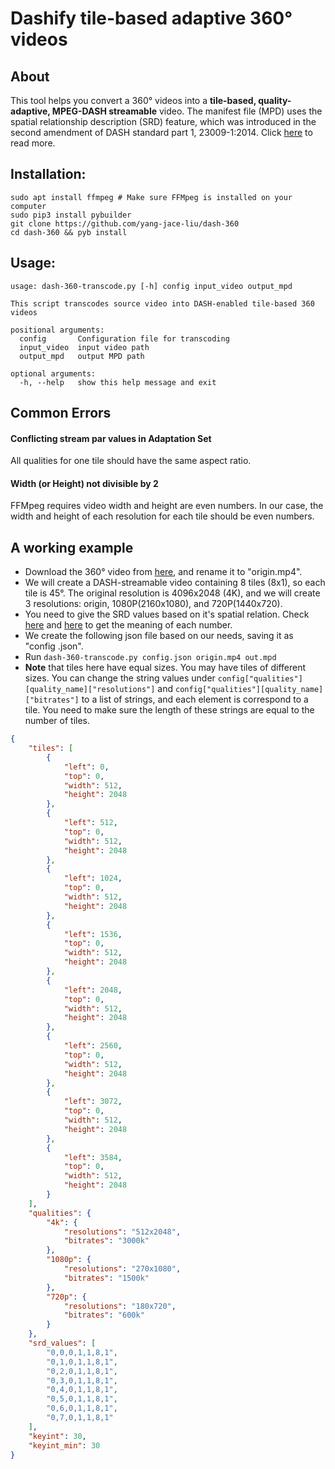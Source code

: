 # Dashify tile-based adaptive 360° videos

## About

This tool helps you convert a 360° videos into a **tile-based, quality-adaptive,
MPEG-DASH streamable** video. The manifest file (MPD) uses the spatial
relationship description (SRD) feature, which was introduced in the second
amendment of DASH standard part 1, 23009-1:2014.
Click [here](https://dl.acm.org/doi/10.1145/2910017.2910606) to read more.

## Installation:

```shell
sudo apt install ffmpeg # Make sure FFMpeg is installed on your computer
sudo pip3 install pybuilder
git clone https://github.com/yang-jace-liu/dash-360
cd dash-360 && pyb install
```

## Usage: 

```
usage: dash-360-transcode.py [-h] config input_video output_mpd

This script transcodes source video into DASH-enabled tile-based 360 videos

positional arguments:
  config       Configuration file for transcoding
  input_video  input video path
  output_mpd   output MPD path

optional arguments:
  -h, --help   show this help message and exit

```

## Common Errors

#### Conflicting stream par values in Adaptation Set
All qualities for one tile should have the same aspect ratio.

#### Width (or Height) not divisible by 2
FFMpeg requires video width and height are even numbers. In our case, the
 width and height of each resolution for each tile should be even numbers.

## A working example

- Download the 360° video from [here](https://vimeo.com/214402865), and
  rename it to "origin.mp4".
- We will create a DASH-streamable video containing 8 tiles (8x1), so each
  tile is 45°. The original resolution is 4096x2048 (4K), and we will create 3
  resolutions: origin, 1080P(2160x1080), and 720P(1440x720).
- You need to give the SRD values based on it's spatial relation. Check
[here](https://github.com/gpac/gpac/wiki/MPEG-DASH-SRD-and-HEVC-tiling-for-VR-videos) and
[here](https://www.semanticscholar.org/paper/4-.-MPEG-DASH-SRD-%3A-DESIGN-PRINCIPLES-%2C-DEFINITIONS-Buerenplein-Mic%C3%B3/73bb96a1d8415f675857704ce77739a4fd46f992) to get the
  meaning of each number.
- We create the following json file based on our needs, saving it as "config
  .json".
- Run `dash-360-transcode.py config.json origin.mp4 out.mpd`
- **Note** that tiles here have equal sizes. You may have tiles of different
  sizes. You can change the string values under
  `config["qualities"][quality_name]["resolutions"]` and
  `config["qualities"][quality_name]["bitrates"]` to a list of strings, and
   each element is correspond to a tile. You need to make sure the length of
   these strings are equal to the number of tiles.
```json
{
    "tiles": [
        {
            "left": 0,
            "top": 0,
            "width": 512,
            "height": 2048
        },
        {
            "left": 512,
            "top": 0,
            "width": 512,
            "height": 2048
        },
        {
            "left": 1024,
            "top": 0,
            "width": 512,
            "height": 2048
        },
        {
            "left": 1536,
            "top": 0,
            "width": 512,
            "height": 2048
        },
        {
            "left": 2048,
            "top": 0,
            "width": 512,
            "height": 2048
        },
        {
            "left": 2560,
            "top": 0,
            "width": 512,
            "height": 2048
        },
        {
            "left": 3072,
            "top": 0,
            "width": 512,
            "height": 2048
        },
        {
            "left": 3584,
            "top": 0,
            "width": 512,
            "height": 2048
        }
    ],
    "qualities": {
        "4k": {
            "resolutions": "512x2048",
            "bitrates": "3000k"
        },
        "1080p": {
            "resolutions": "270x1080",
            "bitrates": "1500k"
        },
        "720p": {
            "resolutions": "180x720",
            "bitrates": "600k"
        }
    },
    "srd_values": [
        "0,0,0,1,1,8,1",
        "0,1,0,1,1,8,1",
        "0,2,0,1,1,8,1",
        "0,3,0,1,1,8,1",
        "0,4,0,1,1,8,1",
        "0,5,0,1,1,8,1",
        "0,6,0,1,1,8,1",
        "0,7,0,1,1,8,1"
    ],
    "keyint": 30,
    "keyint_min": 30
}
```
